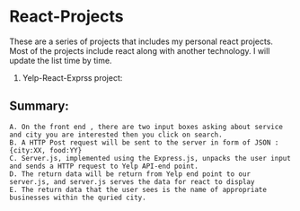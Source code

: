 # React-Projects

These are a series of projects that includes my personal react projects. Most of the projects include react along with another technology. I will update the list time by time. 
1. Yelp-React-Exprss project:
  ## Summary:
    A. On the front end , there are two input boxes asking about service and city you are interested then you click on search.
    B. A HTTP Post request will be sent to the server in form of JSON : {city:XX, food:YY} 
    C. Server.js, implemented using the Express.js, unpacks the user input and sends a HTTP request to Yelp API-end point.
    D. The return data will be return from Yelp end point to our server.js, and server.js serves the data for react to display
    E. The return data that the user sees is the name of appropriate businesses within the quried city. 
